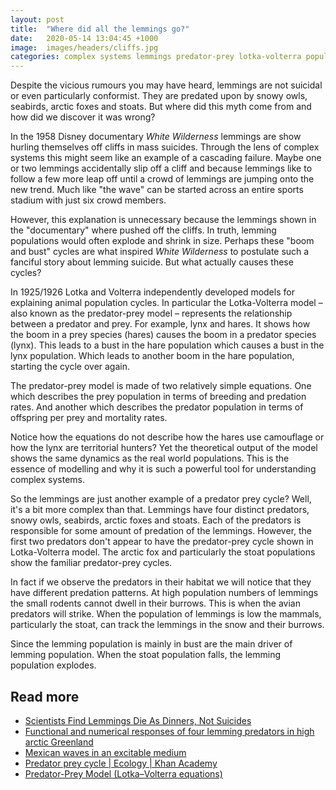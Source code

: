 ```yaml
---
layout: post
title:  "Where did all the lemmings go?"
date:   2020-05-14 13:04:45 +1000
image:  images/headers/cliffs.jpg
categories: complex systems lemmings predator-prey lotka-volterra population 
---
```

Despite the vicious rumours you may have heard, lemmings are not suicidal or even particularly conformist.
They are predated upon by snowy owls, seabirds, arctic foxes and stoats.
But where did this myth come from and how did we discover it was wrong?

In the 1958 Disney documentary *White Wilderness* lemmings are show hurling themselves off cliffs in mass suicides.
Through the lens of complex systems this might seem like an example of a cascading failure.
Maybe one or two lemmings accidentally slip off a cliff and because lemmings like to follow a few more leap off until a crowd of lemmings are jumping onto the new trend. 
Much like "the wave" can be started across an entire sports stadium with just six crowd members.

However, this explanation is unnecessary because the lemmings shown in the "documentary" where pushed off the cliffs.
In truth, lemming populations would often explode and shrink in size.
Perhaps these "boom and bust" cycles are what inspired *White Wilderness* to postulate such a fanciful story about lemming suicide.
But what actually causes these cycles?

In 1925/1926 Lotka and Volterra independently developed models for explaining animal population cycles.
In particular the Lotka-Volterra model – also known as the predator-prey model – represents the relationship between a predator and prey.
For example, lynx and hares.
It shows how the boom in a prey species (hares) causes the boom in a predator species (lynx).
This leads to a bust in the hare population which causes a bust in the lynx population.
Which leads to another boom in the hare population, starting the cycle over again.

The predator-prey model is made of two relatively simple equations.
One which describes the prey population in terms of breeding and predation rates.
And another which describes the predator population in terms of offspring per prey and mortality rates.

Notice how the equations do not describe how the hares use camouflage or how the lynx are territorial hunters?
Yet the theoretical output of the model shows the same dynamics as the real world populations.
This is the essence of modelling and why it is such a powerful tool for understanding complex systems.

So the lemmings are just another example of a predator prey cycle?
Well, it's a bit more complex than that.
Lemmings have four distinct predators, snowy owls, seabirds, arctic foxes and stoats.
Each of the predators is responsible for some amount of predation of the lemmings.
However, the first two predators don't appear to have the predator-prey cycle shown in Lotka-Volterra model.
The arctic fox and particularly the stoat populations show the familiar predator-prey cycles.

In fact if we observe the predators in their habitat we will notice that they have different predation patterns.
At high population numbers of lemmings the small rodents cannot dwell in their burrows.
This is when the avian predators will strike.
When the population of lemmings is low the mammals, particularly the stoat, can track the lemmings in the snow and their burrows.

Since the lemming population is mainly in bust are the main driver of lemming population.
When the stoat population falls, the lemming population explodes.

## Read more
* [Scientists Find Lemmings Die As Dinners, Not Suicides](https://www.nytimes.com/2003/10/31/world/scientists-find-lemmings-die-as-dinners-not-suicides.html)
* [Functional and numerical responses of four lemming predators in high arctic Greenland](https://doi.org/10.1111/j.2006.0030-1299.14125.x)
* [Mexican waves in an excitable medium](https://www.nature.com/articles/419131a)
* [Predator prey cycle \| Ecology \| Khan Academy](https://www.youtube.com/watch?v=NYq2078_xqc)
* [Predator-Prey Model (Lotka–Volterra equations)](https://www.youtube.com/watch?v=tkgls-Uc_wQ&pbjreload=10)

